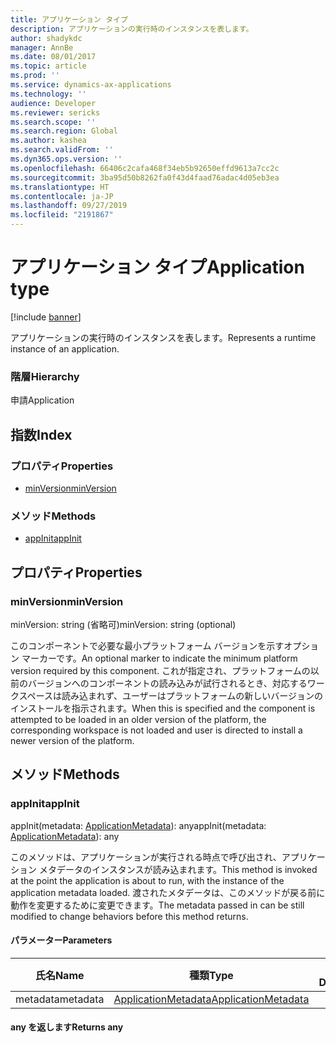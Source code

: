 ```yaml
---
title: アプリケーション タイプ
description: アプリケーションの実行時のインスタンスを表します。
author: shadykdc
manager: AnnBe
ms.date: 08/01/2017
ms.topic: article
ms.prod: ''
ms.service: dynamics-ax-applications
ms.technology: ''
audience: Developer
ms.reviewer: sericks
ms.search.scope: ''
ms.search.region: Global
ms.author: kashea
ms.search.validFrom: ''
ms.dyn365.ops.version: ''
ms.openlocfilehash: 66406c2cafa468f34eb5b92650effd9613a7cc2c
ms.sourcegitcommit: 3ba95d50b8262fa0f43d4faad76adac4d05eb3ea
ms.translationtype: HT
ms.contentlocale: ja-JP
ms.lasthandoff: 09/27/2019
ms.locfileid: "2191867"
---
```

# <a name="application-type"></a><span data-ttu-id="e174a-103">アプリケーション タイプ</span><span class="sxs-lookup"><span data-stu-id="e174a-103">Application type</span></span>

[!include [banner](../../../../includes/banner.md)]

<span data-ttu-id="e174a-104">アプリケーションの実行時のインスタンスを表します。</span><span class="sxs-lookup"><span data-stu-id="e174a-104">Represents a runtime instance of an application.</span></span>

### <a name="hierarchy"></a><span data-ttu-id="e174a-105">階層</span><span class="sxs-lookup"><span data-stu-id="e174a-105">Hierarchy</span></span>

<span data-ttu-id="e174a-106">申請</span><span class="sxs-lookup"><span data-stu-id="e174a-106">Application</span></span> <br>

## <a name="index"></a><span data-ttu-id="e174a-107">指数</span><span class="sxs-lookup"><span data-stu-id="e174a-107">Index</span></span>

### <a name="properties"></a><span data-ttu-id="e174a-108">プロパティ</span><span class="sxs-lookup"><span data-stu-id="e174a-108">Properties</span></span>

* [<span data-ttu-id="e174a-109">minVersion</span><span class="sxs-lookup"><span data-stu-id="e174a-109">minVersion</span></span>](services-application-iapplication.md#minversion)

### <a name="methods"></a><span data-ttu-id="e174a-110">メソッド</span><span class="sxs-lookup"><span data-stu-id="e174a-110">Methods</span></span>

* [<span data-ttu-id="e174a-111">appInit</span><span class="sxs-lookup"><span data-stu-id="e174a-111">appInit</span></span>](services-application-iapplication.md#appinit)

## <a name="properties"></a><span data-ttu-id="e174a-112">プロパティ</span><span class="sxs-lookup"><span data-stu-id="e174a-112">Properties</span></span>

### <a name="minversion"></a><span data-ttu-id="e174a-113">minVersion</span><span class="sxs-lookup"><span data-stu-id="e174a-113">minVersion</span></span>

<span data-ttu-id="e174a-114">minVersion: string (省略可)</span><span class="sxs-lookup"><span data-stu-id="e174a-114">minVersion: string (optional)</span></span> 

<span data-ttu-id="e174a-115">このコンポーネントで必要な最小プラットフォーム バージョンを示すオプション マーカーです。</span><span class="sxs-lookup"><span data-stu-id="e174a-115">An optional marker to indicate the minimum platform version required by this component.</span></span> <span data-ttu-id="e174a-116">これが指定され、プラットフォームの以前のバージョンへのコンポーネントの読み込みが試行されるとき、対応するワークスペースは読み込まれず、ユーザーはプラットフォームの新しいバージョンのインストールを指示されます。</span><span class="sxs-lookup"><span data-stu-id="e174a-116">When this is specified and the component is attempted to be loaded in an older version of the platform, the corresponding workspace is not loaded and user is directed to install a newer version of the platform.</span></span>


## <a name="methods"></a><span data-ttu-id="e174a-117">メソッド</span><span class="sxs-lookup"><span data-stu-id="e174a-117">Methods</span></span>

### <a name="appinit"></a><span data-ttu-id="e174a-118">appInit</span><span class="sxs-lookup"><span data-stu-id="e174a-118">appInit</span></span>


<span data-ttu-id="e174a-119">appInit(metadata: [ApplicationMetadata](services-application-iapplicationmetadata.md)): any</span><span class="sxs-lookup"><span data-stu-id="e174a-119">appInit(metadata: [ApplicationMetadata](services-application-iapplicationmetadata.md)): any</span></span>

<span data-ttu-id="e174a-120">このメソッドは、アプリケーションが実行される時点で呼び出され、アプリケーション メタデータのインスタンスが読み込まれます。</span><span class="sxs-lookup"><span data-stu-id="e174a-120">This method is invoked at the point the application is about to run, with the instance of the application metadata loaded.</span></span>
<span data-ttu-id="e174a-121">渡されたメタデータは、このメソッドが戻る前に動作を変更するために変更できます。</span><span class="sxs-lookup"><span data-stu-id="e174a-121">The metadata passed in can be still modified to change behaviors before this method returns.</span></span>


#### <a name="parameters"></a><span data-ttu-id="e174a-122">パラメーター</span><span class="sxs-lookup"><span data-stu-id="e174a-122">Parameters</span></span>

| <span data-ttu-id="e174a-123">氏名</span><span class="sxs-lookup"><span data-stu-id="e174a-123">Name</span></span> | <span data-ttu-id="e174a-124">種類</span><span class="sxs-lookup"><span data-stu-id="e174a-124">Type</span></span> | <span data-ttu-id="e174a-125">説明</span><span class="sxs-lookup"><span data-stu-id="e174a-125">Description</span></span> |
| ---- | ---- | ----------- |
| <span data-ttu-id="e174a-126">metadata</span><span class="sxs-lookup"><span data-stu-id="e174a-126">metadata</span></span>|[<span data-ttu-id="e174a-127">ApplicationMetadata</span><span class="sxs-lookup"><span data-stu-id="e174a-127">ApplicationMetadata</span></span>](services-application-iapplicationmetadata.md)||

#### <a name="returns-any"></a><span data-ttu-id="e174a-128">any を返します</span><span class="sxs-lookup"><span data-stu-id="e174a-128">Returns any</span></span>

